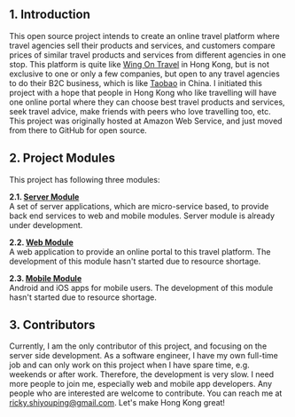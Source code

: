 ## **1. Introduction**
This open source project intends to create an online travel platform where travel agencies sell their products and services, and customers compare prices of similar travel products and services from different agencies in one stop. This platform is quite like [Wing On Travel](https://www.wingontravel.com/) in Hong Kong, but is not exclusive to one or only a few companies, but open to any travel agencies to do their B2C business, which is like [Taobao](https://www.taobao.com/) in China. I initiated this project with a hope that people in Hong Kong who like travelling will have one online portal where they can choose best travel products and services, seek travel advice, make friends with peers who love travelling too, etc. This project was originally hosted at Amazon Web Service, and just moved from there to GitHub for open source.

## **2. Project Modules**
This project has following three modules:

 **2.1. [Server Module](https://github.com/shiyouping/rtalpha/tree/master/server)** <br>
 A set of server applications, which are micro-service based, to provide back end services to web and mobile modules. Server module is already under development.
 
 **2.2. [Web Module](https://github.com/shiyouping/rtalpha/tree/master/web)** <br>
 A web application to provide an online portal to this travel platform. The development of this module hasn't started due to  resource shortage.
 
 **2.3. [Mobile Module](https://github.com/shiyouping/rtalpha/tree/master/mobile)** <br>
 Android and iOS apps for mobile users. The development of this module hasn't started due to resource shortage.

## **3. Contributors**
Currently, I am the only contributor of this project, and focusing on the server side development. As a software engineer, I have my own full-time job and can only work on this project when I have spare time, e.g. weekends or after work. Therefore, the development is very slow. I need more people to join me, especially web and mobile app developers. Any people who are interested are welcome to contribute. You can reach me at ricky.shiyouping@gmail.com. Let's make Hong Kong great!